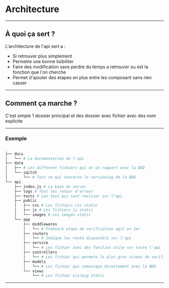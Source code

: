 # Architecture

---

## À quoi ça sert ?

L'architecture de l'api sert a :

- Si retrouver plus simplement
- Permetre une bonne lisibiliter
- Faire des modification sans perdre du temps a retrouver ou est la fonction que l'on cherche
- Permet d'ajouter des etapes en plus entre les composant sans rien casser

---

## Comment ça marche ?

C'est simple 1 dossier principal et des dossier avec fichier avec des nom explicite

---

### Exemple

```bash
.
├── docs
│   └── # La documentation de l'api
├── data
│   ├── # Les different fichiers qui on un rapport avec la BDD
│   └── sqitch
│       └── # Tout ce qui concerne le versioning de la BDD
└── api
    ├── index.js # La base du server
    ├── logs # Tout les retour d'erreur
    ├── tests # Les test qui sont realiser sur l"api
    ├── public
    │   ├── css # Les fichiers css static
    │   ├── js # Les fichiers js static
    │   └── images # Les images static
    └── app
        ├── middlewares
        │   └── # Premiere etape de verification agit en 1er
        ├── routers
        │   └── # Indique les route disponible sur l'api
        ├── service
        │   └── # Les fichier avec des fonction utile sur toute l'api
        ├── controllers
        │   └── # Les fichier qui permete le plus gros niveau de verification
        ├── models
        │   └── # Les fichier qui comunique directement avec la BDD
        └── views
            └── # Les fichier ejs/pug static
```

---
